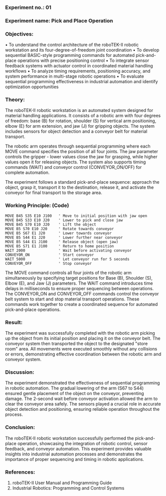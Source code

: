 ### Experiment no.: 01
### Experiment name: Pick and Place Operation
### Objectives:
• To understand the control architecture of the roboTEK-II robotic workstation and its four-degree-of-freedom joint coordination
• To develop sequential BASIC-style programming commands for automated pick-and-place operations with precise positioning control
• To integrate sensor feedback systems with actuator control in coordinated material handling workflows
• To analyze timing requirements, positioning accuracy, and system performance in multi-stage robotic operations
• To evaluate sequential programming effectiveness in industrial automation and identify optimization opportunities

### Theory:
The roboTEK-II robotic workstation is an automated system designed for material handling applications. It consists of a robotic arm with four degrees of freedom: base (B) for rotation, shoulder (S) for vertical arm positioning, elbow (E) for arm extension, and jaw (J) for gripping objects. The system includes sensors for object detection and a conveyor belt for material transport.

The robotic arm operates through sequential programming where each MOVE command specifies the position of all four joints. The jaw parameter controls the gripper - lower values close the jaw for grasping, while higher values open it for releasing objects. The system also supports timing commands (WAIT) and conveyor control (CONVEYOR_ON/OFF) for complete automation.

The experiment follows a standard pick-and-place sequence: approach the object, grasp it, transport it to the destination, release it, and activate the conveyor for final transport to the storage area.

### Working Principle: (Code)
```
MOVE B45 S35 E10 J100   ' Move to initial position with jaw open
MOVE B45 S33 E10 J20    ' Lower to pick and close jaw
MOVE B45 S70 E10 J20    ' Lift the object
MOVE B5 S70 E10 J20     ' Rotate towards conveyor
MOVE B5 S67 E1 J20      ' Lower towards conveyor
MOVE B5 S44 E1 J20      ' Lower further near conveyor
MOVE B5 S44 E1 J100     ' Release object (open jaw)
MOVE B5 S71 E1 J100     ' Return to home position
WAIT 2000               ' Wait before activating conveyor
CONVEYOR_ON             ' Start conveyor
WAIT 5000               ' Let conveyor run for 5 seconds
CONVEYOR_OFF            ' Stop conveyor
```

The MOVE command controls all four joints of the robotic arm simultaneously by specifying target positions for Base (B), Shoulder (S), Elbow (E), and Jaw (J) parameters. The WAIT command introduces time delays in milliseconds to ensure proper sequencing between operations. The CONVEYOR_ON and CONVEYOR_OFF commands control the conveyor belt system to start and stop material transport operations. These commands work together to create a coordinated sequence for automated pick-and-place operations.

### Result:
The experiment was successfully completed with the robotic arm picking up the object from its initial position and placing it on the conveyor belt. The conveyor system then transported the object to the designated "store room" area. All movements were executed smoothly without any collisions or errors, demonstrating effective coordination between the robotic arm and conveyor system.

### Discussion:
The experiment demonstrated the effectiveness of sequential programming in robotic automation. The gradual lowering of the arm (S67 to S44) ensured gentle placement of the object on the conveyor, preventing damage. The 2-second wait before conveyor activation allowed the arm to clear the conveyor area safely. The sensors played a crucial role in accurate object detection and positioning, ensuring reliable operation throughout the process.

### Conclusion:
The roboTEK-II robotic workstation successfully performed the pick-and-place operation, showcasing the integration of robotic control, sensor feedback, and conveyor automation. This experiment provides valuable insights into industrial automation processes and demonstrates the importance of proper sequencing and timing in robotic applications.

### References:
1. roboTEK-II User Manual and Programming Guide
2. Industrial Robotics: Programming and Control Systems